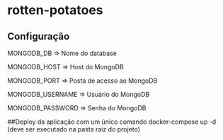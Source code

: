 # rotten-potatoes

## Configuração

MONGODB_DB => Nome do database

MONGODB_HOST => Host do MongoDB

MONGODB_PORT => Posta de acesso ao MongoDB

MONGODB_USERNAME => Usuário do MongoDB

MONGODB_PASSWORD => Senha do MongoDB

##Deploy da aplicação com um único comando
docker-compose up -d (deve ser executado na pasta raiz do projeto)

